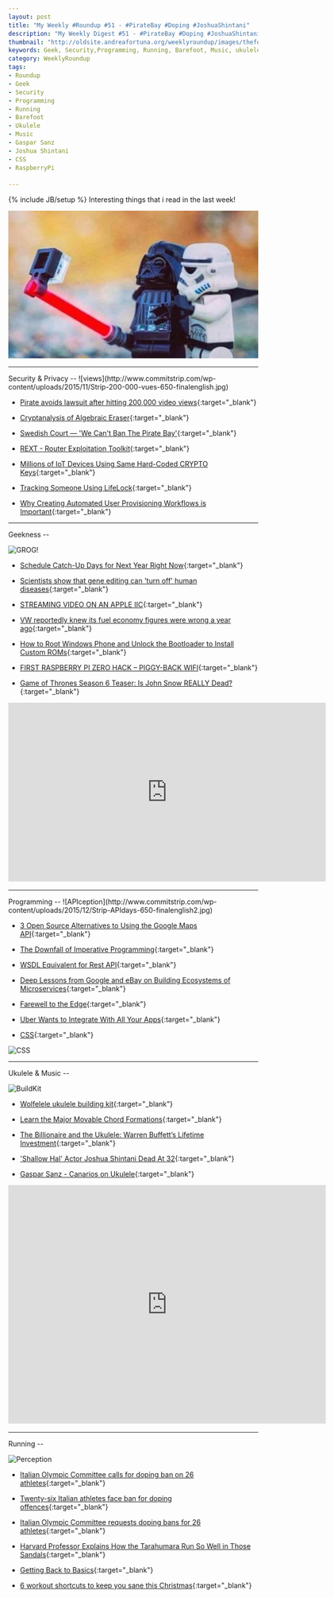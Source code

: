 ```yaml
---
layout: post
title: "My Weekly #Roundup #51 - #PirateBay #Doping #JoshuaShintani"
description: "My Weekly Digest #51 - #PirateBay #Doping #JoshuaShintani #GasparSanz #WindowsPhone #RaspberryPi"
thumbnail: "http://oldsite.andreafortuna.org/weeklyroundup/images/theforce.jpg"
keywords: Geek, Security,Programming, Running, Barefoot, Music, ukulele, transcription, Gaspar Sanz, Joshua Shintani, Doping, PirateBay, CSS
category: WeeklyRoundup
tags: 
- Roundup
- Geek
- Security
- Programming
- Running
- Barefoot
- Ukulele
- Music
- Gaspar Sanz
- Joshua Shintani
- CSS
- RaspberryPi

---
```

{% include JB/setup %}
Interesting things that i read in the last week!

![image](/weeklyroundup/images/theforce.jpg)
<!-- more -->
<hr/>
Security & Privacy
--
![views](http://www.commitstrip.com/wp-content/uploads/2015/11/Strip-200-000-vues-650-finalenglish.jpg)

- [Pirate avoids lawsuit after hitting 200,000 video views](http://www.bbc.com/news/technology-34932628){:target="_blank"}

- [Cryptanalysis of Algebraic Eraser](https://www.schneier.com/blog/archives/2015/11/cryptanalysis_o_1.html){:target="_blank"}

- [Swedish Court — 'We Can't Ban The Pirate Bay'](http://thehackernews.com/2015/11/swedish-pirate-bay.html){:target="_blank"}

- [REXT - Router Exploitation Toolkit](http://radar.andreafortuna.org/post/134403577368/rext-router-exploitation-toolkit){:target="_blank"}

- [Millions of IoT Devices Using Same Hard-Coded CRYPTO Keys](http://thehackernews.com/2015/11/iot-device-crypto-keys.html){:target="_blank"}

- [Tracking Someone Using LifeLock](https://www.schneier.com/blog/archives/2015/12/tracking_someon.html){:target="_blank"}

- [Why Creating Automated User Provisioning Workflows is Important](http://www.infosecisland.com/blogview/24675--Why-Creating-Automated-User-Provisioning-Workflows-is-Important.html){:target="_blank"}


<hr/>
Geekness
--

![GROG!](https://45.media.tumblr.com/e7dc966d0f141f683cd2b56781173ff8/tumblr_ndx3gjeKef1rhn60qo1_500.gif)

- [Schedule Catch-Up Days for Next Year Right Now](http://lifehacker.com/schedule-catch-up-days-for-next-year-right-now-1745591763){:target="_blank"}

- [Scientists show that gene editing can 'turn off' human diseases](http://www.engadget.com/2015/11/29/gene-editing-to-fix-human-diseases/){:target="_blank"}

- [STREAMING VIDEO ON AN APPLE IIC](http://hackaday.com/2015/11/27/streaming-video-on-an-apple-iic/){:target="_blank"}

- [VW reportedly knew its fuel economy figures were wrong a year ago](http://www.engadget.com/2015/11/29/vw-reportedly-knew-fuel-economy-was-wrong/){:target="_blank"}

- [How to Root Windows Phone and Unlock the Bootloader to Install Custom ROMs](http://thehackernews.com/2015/11/root-windows-phone.html){:target="_blank"}

- [FIRST RASPBERRY PI ZERO HACK – PIGGY-BACK WIFI](http://hackaday.com/2015/11/28/first-raspberry-pi-zero-hack-piggy-back-wifi/){:target="_blank"}

- [Game of Thrones Season 6 Teaser: Is John Snow REALLY Dead?](http://www.geeksaresexy.net/2015/12/03/game-of-thrones-season-6-teaser-is-john-snow-really-dead/){:target="_blank"}

<iframe width="640" height="360" src="https://www.youtube.com/embed/IxI8aPISq8I" frameborder="0" allowfullscreen></iframe>

<hr/>
Programming
--
![APIception](http://www.commitstrip.com/wp-content/uploads/2015/12/Strip-APIdays-650-finalenglish2.jpg)

- [3 Open Source Alternatives to Using the Google Maps API](http://www.programmableweb.com/news/3-open-source-alternatives-to-using-google-maps-api/elsewhere-web/2015/11/28){:target="_blank"}

- [The Downfall of Imperative Programming](https://www.fpcomplete.com/blog/2012/04/the-downfall-of-imperative-programming){:target="_blank"}

- [WSDL Equivalent for Rest API](http://www.codeproject.com/Tips/1061591/WSDL-Equivalent-for-Rest-API){:target="_blank"}

- [Deep Lessons from Google and eBay on Building Ecosystems of Microservices](http://highscalability.com/blog/2015/12/1/deep-lessons-from-google-and-ebay-on-building-ecosystems-of.html){:target="_blank"}

- [Farewell to the Edge](https://chrisgriffith.wordpress.com/2015/11/30/farewell-to-the-edge/){:target="_blank"}

- [Uber Wants to Integrate With All Your Apps](http://recode.net/2015/12/02/uber-wants-to-integrate-with-all-your-apps/){:target="_blank"}

- [CSS](http://devopsreactions.tumblr.com/post/133920623077/css){:target="_blank"}

![CSS](http://imageshack.com/a/img910/9066/gjxeFL.gif)


<hr/>
Ukulele & Music
--

![BuildKit](http://the-gadgeteer.com/wp-content/uploads/2015/11/wolfelele-1-600x400.jpg)

- [Wolfelele ukulele building kit](http://the-gadgeteer.com/2015/11/29/wolfelele-do-it-yourself-ukulele-building-kit-review/){:target="_blank"}

- [Learn the Major Movable Chord Formations](http://ukenut.com/learn-the-major-movable-chord-formations/){:target="_blank"}

- [The Billionaire and the Ukulele: Warren Buffett’s Lifetime Investment](http://hearnebraska.org/feature/the-billionaire-and-the-ukulele-warren-buffetts-lifetime-investment-feature-story/){:target="_blank"}

- ['Shallow Hal' Actor Joshua Shintani Dead At 32](http://www.huffingtonpost.com/entry/joshua-shintani-dead-dies_565cbb35e4b079b2818b5d27){:target="_blank"}

- [Gaspar Sanz - Canarios on Ukulele](http://oldsite.andreafortuna.org/ukulele/2015/12/02/gaspar-sanz-canarios/){:target="_blank"}

<iframe width="640" height="480" src="https://www.youtube.com/embed/JC1e897GMLQ" frameborder="0" allowfullscreen></iframe>


<hr/>
Running
--

![Perception](https://s-media-cache-ak0.pinimg.com/736x/6d/46/9f/6d469fcd98b2c31425276ed9102a9e19.jpg)

- [Italian Olympic Committee calls for doping ban on 26 athletes](http://www.si.com/more-sports/2015/12/02/italian-athletics-26-doping-suspensions-track-and-field){:target="_blank"}

- [Twenty-six Italian athletes face ban for doping offences](http://www.euronews.com/2015/12/03/twenty-six-italian-athletes-face-ban-for-doping-offences/){:target="_blank"}

- [Italian Olympic Committee requests doping bans for 26 athletes](http://www.bbc.com/sport/athletics/34990174){:target="_blank"}

- [Harvard Professor Explains How the Tarahumara Run So Well in Those Sandals](http://remezcla.com/sports/havard-professor-explains-how-the-tarahumara-run-so-well-in-those-sandals/){:target="_blank"}

- [Getting Back to Basics](http://naturalrunningcenter.com/2015/12/04/basics/){:target="_blank"}

- [6 workout shortcuts to keep you sane this Christmas](http://www.runnersworld.co.uk/training/6-workout-shortcuts-to-keep-you-sane-this-christmas/14246.html){:target="_blank"}


